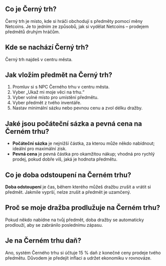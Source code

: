 ## Co je Černý trh?

Černý trh je místo, kde si hráči obchodují s předměty pomocí měny Netcoins. Je to jedním ze způsobů, jak si vydělat Netcoins – prodejem předmětů druhým hráčům.

## Kde se nachází Černý trh?

Černý trh najdeš v centru města.

## Jak vložím předmět na Černý trh?

1. Promluv si s NPC Černého trhu v centru města.
2. Vyber „Ukaž mi moje věci na trhu.“
3. Vyber volné místo pro umístění předmětu.
4. Vyber předmět z tvého inventáře.
5. Nastav minimální sázku nebo pevnou cenu a zvol délku dražby.

## Jaké jsou počáteční sázka a pevná cena na Černém trhu?

- **Počáteční sázka** je nejnižší částka, za kterou může někdo nabídnout; ideální pro maximální zisk.
- **Pevná cena** je pevná částka pro okamžitou nákup; vhodná pro rychlý prodej, pokud dobře víš, jaká je hodnota předmětu.

## Co je doba odstoupení na Černém trhu?

**Doba odstoupení** je čas, během kterého můžeš dražbu zrušit a vrátit si předmět. Jakmile vyprší, nelze zrušit a předmět je uzamčený.

## Proč se moje dražba prodlužuje na Černém trhu?

Pokud někdo nabídne na tvůj předmět, doba dražby se automaticky prodlouží, aby se zabránilo poslednímu zápasu.

## Je na Černém trhu daň?

Ano, systém Černého trhu si účtuje 15 % daň z konečné ceny prodeje tvého předmětu. Důvodem je předejít inflaci a udržet ekonomiku v rovnováze.
